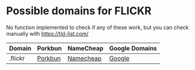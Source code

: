 # Possible domains for FLICKR

No function implemented to check if any of these work, but you can check manually with https://tld-list.com/

| Domain | Porkbun | NameCheap | Google Domains |
|---|---|---|---|
| .flickr | [Porkbun](https://porkbun.com/checkout/search?prb=e814663da1&tlds=&idnLanguage=&search=search&q=.flickr) | [Namecheap](https://www.namecheap.com/domains/registration/results/?domain=.flickr) | [Google](https://domains.google.com/registrar/search?searchTerm=.flickr) |
